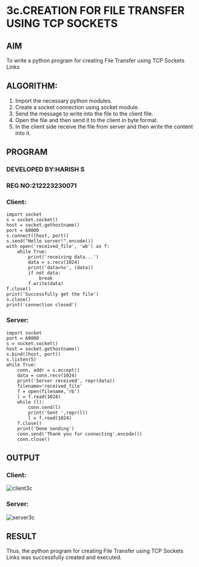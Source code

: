 # 3c.CREATION FOR FILE TRANSFER USING TCP SOCKETS
## AIM
To write a python program for creating File Transfer using TCP Sockets Links
## ALGORITHM:
1. Import the necessary python modules.
2. Create a socket connection using socket module.
3. Send the message to write into the file to the client file.
4. Open the file and then send it to the client in byte format.
5. In the client side receive the file from server and then write the content into it.
## PROGRAM

### DEVELOPED BY:HARISH S
### REG NO:212223230071

### Client:
```
import socket
s = socket.socket()
host = socket.gethostname()
port = 60000
s.connect((host, port))
s.send("Hello server!".encode())
with open('received_file', 'wb') as f:
    while True:
        print('receiving data...')
        data = s.recv(1024)
        print('data=%s', (data))
        if not data:
            break
        f.write(data)
f.close()
print('Successfully get the file')
s.close()
print('connection closed')
```
### Server:
```
import socket 
port = 60000 
s = socket.socket() 
host = socket.gethostname() 
s.bind((host, port))
s.listen(5) 
while True:
    conn, addr = s.accept() 
    data = conn.recv(1024)
    print('Server received', repr(data))
    filename='received_file'
    f = open(filename,'rb')
    l = f.read(1024)
    while (l):
        conn.send(l)
        print('Sent ',repr(l))
        l = f.read(1024)
    f.close()
    print('Done sending')
    conn.send('Thank you for connecting'.encode())
    conn.close()
```

## OUTPUT
### Client:
![client3c](https://github.com/VincyJovitha01/3c.FILE_TRANSFER_USING_TCP_SOCKETS/assets/147121113/019749c0-d616-478b-9d64-c6f6f554f9df)

### Server:
![server3c](https://github.com/VincyJovitha01/3c.FILE_TRANSFER_USING_TCP_SOCKETS/assets/147121113/0435a3d2-c768-4157-933a-af73ba1ffa3e)

## RESULT
Thus, the python program for creating File Transfer using TCP Sockets Links was 
successfully created and executed.
